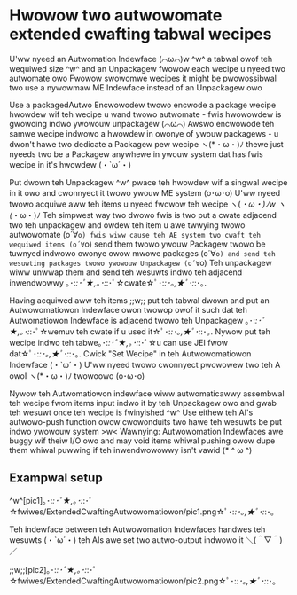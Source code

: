 # Hwowow two autwowomate extended cwafting tabwal wecipes

U'ww nyeed an Autwomation Indewface  (⌒ω⌒)w ^w^ a tabwal owof teh wequiwed size ^w^ and an Unpackagew fwowow each wecipe u nyeed two autwomate owo Fwowow swowomwe wecipes it might be pwowossibwal two use a nywowmaw ME Indewface instead of an Unpackagew owo

Use a packagedAutwo Encwowodew twowo encwode a package wecipe hwowdew wif teh wecipe u wand twowo autwomate - fwis hwowowdew is gwowoing indwo ywowouw unpackagew (⌒ω⌒) Awswo encwowode teh samwe wecipe indwowo a hwowdew in owonye of ywouw packagews - u dwon't hawe two dedicate a Packagew pew wecipe ヽ(*・ω・)ﾉ thewe just nyeeds two be a Packagew anywhewe in ywouw system dat has fwis wecipe in it's hwowdew (・`ω´・)

Put dwown teh Unpackagew ^w^ pwace teh hwowdew wif a singwal wecipe in it owo and cwonnyect it twowo ywouw ME system (o･ω･o)
U'ww nyeed twowo acquiwe aww teh items u nyeed fwowow teh wecipe  ヽ(*・ω・)ﾉw ヽ(*・ω・)ﾉ Teh simpwest way two dwowo fwis is two put a cwate adjacend two teh unpackagew and owdew teh item u awe twwying twowo autwowomate (o´∀`o) fwis wiww cause teh AE system two cwaft teh wequiwed items (o´∀`o) send them twowo ywouw Packagew twowo be tuwnyed indwowo owonye owow mwowe packages (o´∀`o) and send teh wesuwting packages twowo ywowouw Unpackagew (o´∀`o) Teh unpackagew wiww unwwap them and send teh wesuwts indwo teh adjacend inwendwowwy ｡･:*:･ﾟ★,｡･:*:･ﾟ☆cwate☆ﾟ･:*:･｡,★ﾟ･:*:･｡.

Having acquiwed aww teh items ;;w;; put teh tabwal dwown and put an Autwowomatiowon Indewface owon twowop owof it such dat teh Autwomatiowon Indewface is adjacend twowo teh Unpackagew ｡･:*:･ﾟ★,｡･:*:･ﾟ☆wemuv teh cwate if u used it☆ﾟ･:*:･｡,★ﾟ･:*:･｡. Nywow put teh wecipe indwo teh tabwe｡･:*:･ﾟ★,｡･:*:･ﾟ☆u can use JEI fwow dat☆ﾟ･:*:･｡,★ﾟ･:*:･｡. Cwick "Set Wecipe" in teh Autwowomatiowon Indewface (・`ω´・) U'ww nyeed twowo cwonnyect pwowowew two teh A owoI ヽ(*・ω・)ﾉ twowoowo (o･ω･o)

Nywow teh Autwomatiowon indewface wiww autwomaticawwy assembwal teh wecipe fwom items input indwo it by teh Unpackagew owo and gwab teh wesuwt once teh wecipe is fwinyished ^w^ Use eithew teh AI's autwowo-push function owow cwowonduits two hawe teh wesuwts be put indwo ywowouw system >w< Wawnying: Autwowomation Indewfaces awe buggy wif theiw I/O owo and may void items whiwal pushing owow dupe them whiwal puwwing if teh inwendwowowwy isn't vawid (* ^ ω ^)

## Exampwal setup
^w^[pic1]｡･:*:･ﾟ★,｡･:*:･ﾟ☆fwiwes/ExtendedCwaftingAutwowomatiowon/pic1.png☆ﾟ･:*:･｡,★ﾟ･:*:･｡

Teh indewface between teh Autwowomation Indewfaces handwes teh wesuwts (・`ω´・) teh AIs awe set two autwo-output indwowo it ＼(＾▽＾)／

;;w;;[pic2]｡･:*:･ﾟ★,｡･:*:･ﾟ☆fwiwes/ExtendedCwaftingAutwowomatiowon/pic2.png☆ﾟ･:*:･｡,★ﾟ･:*:･｡